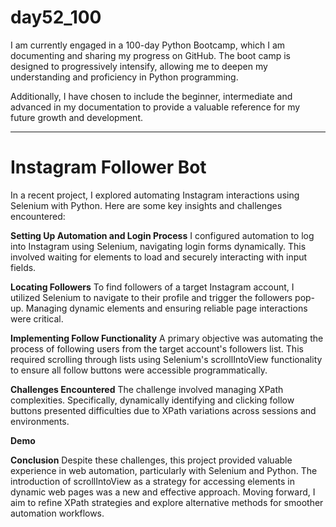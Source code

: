 # day52_100
I am currently engaged in a 100-day Python Bootcamp, which I am documenting and sharing my progress on GitHub. The boot camp is designed to progressively intensify, allowing me to deepen my understanding and proficiency in Python programming.

Additionally, I have chosen to include the beginner, intermediate and advanced in my documentation to provide a valuable reference for my future growth and development.

----------
# Instagram Follower Bot
In a recent project, I explored automating Instagram interactions using Selenium with Python. Here are some key insights and challenges encountered:

__Setting Up Automation and Login Process__
I configured automation to log into Instagram using Selenium, navigating login forms dynamically. This involved waiting for elements to load and securely interacting with input fields.

__Locating Followers__
To find followers of a target Instagram account, I utilized Selenium to navigate to their profile and trigger the followers pop-up. Managing dynamic elements and ensuring reliable page interactions were critical.

__Implementing Follow Functionality__
A primary objective was automating the process of following users from the target account's followers list. This required scrolling through lists using Selenium's scrollIntoView functionality to ensure all follow buttons were accessible programmatically.

__Challenges Encountered__
The challenge involved managing XPath complexities. Specifically, dynamically identifying and clicking follow buttons presented difficulties due to XPath variations across sessions and environments. 

__Demo__

__Conclusion__
Despite these challenges, this project provided valuable experience in web automation, particularly with Selenium and Python. The introduction of scrollIntoView as a strategy for accessing elements in dynamic web pages was a new and effective approach. Moving forward, I aim to refine XPath strategies and explore alternative methods for smoother automation workflows.


